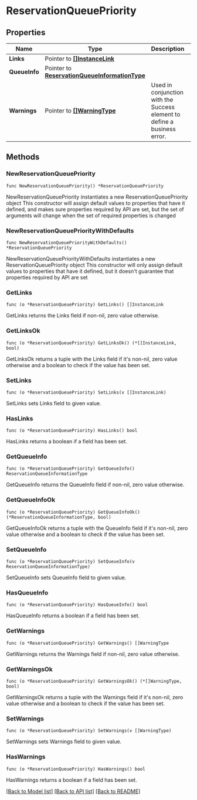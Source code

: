 # ReservationQueuePriority

## Properties

Name | Type | Description | Notes
------------ | ------------- | ------------- | -------------
**Links** | Pointer to [**[]InstanceLink**](InstanceLink.md) |  | [optional] 
**QueueInfo** | Pointer to [**ReservationQueueInformationType**](ReservationQueueInformationType.md) |  | [optional] 
**Warnings** | Pointer to [**[]WarningType**](WarningType.md) | Used in conjunction with the Success element to define a business error. | [optional] 

## Methods

### NewReservationQueuePriority

`func NewReservationQueuePriority() *ReservationQueuePriority`

NewReservationQueuePriority instantiates a new ReservationQueuePriority object
This constructor will assign default values to properties that have it defined,
and makes sure properties required by API are set, but the set of arguments
will change when the set of required properties is changed

### NewReservationQueuePriorityWithDefaults

`func NewReservationQueuePriorityWithDefaults() *ReservationQueuePriority`

NewReservationQueuePriorityWithDefaults instantiates a new ReservationQueuePriority object
This constructor will only assign default values to properties that have it defined,
but it doesn't guarantee that properties required by API are set

### GetLinks

`func (o *ReservationQueuePriority) GetLinks() []InstanceLink`

GetLinks returns the Links field if non-nil, zero value otherwise.

### GetLinksOk

`func (o *ReservationQueuePriority) GetLinksOk() (*[]InstanceLink, bool)`

GetLinksOk returns a tuple with the Links field if it's non-nil, zero value otherwise
and a boolean to check if the value has been set.

### SetLinks

`func (o *ReservationQueuePriority) SetLinks(v []InstanceLink)`

SetLinks sets Links field to given value.

### HasLinks

`func (o *ReservationQueuePriority) HasLinks() bool`

HasLinks returns a boolean if a field has been set.

### GetQueueInfo

`func (o *ReservationQueuePriority) GetQueueInfo() ReservationQueueInformationType`

GetQueueInfo returns the QueueInfo field if non-nil, zero value otherwise.

### GetQueueInfoOk

`func (o *ReservationQueuePriority) GetQueueInfoOk() (*ReservationQueueInformationType, bool)`

GetQueueInfoOk returns a tuple with the QueueInfo field if it's non-nil, zero value otherwise
and a boolean to check if the value has been set.

### SetQueueInfo

`func (o *ReservationQueuePriority) SetQueueInfo(v ReservationQueueInformationType)`

SetQueueInfo sets QueueInfo field to given value.

### HasQueueInfo

`func (o *ReservationQueuePriority) HasQueueInfo() bool`

HasQueueInfo returns a boolean if a field has been set.

### GetWarnings

`func (o *ReservationQueuePriority) GetWarnings() []WarningType`

GetWarnings returns the Warnings field if non-nil, zero value otherwise.

### GetWarningsOk

`func (o *ReservationQueuePriority) GetWarningsOk() (*[]WarningType, bool)`

GetWarningsOk returns a tuple with the Warnings field if it's non-nil, zero value otherwise
and a boolean to check if the value has been set.

### SetWarnings

`func (o *ReservationQueuePriority) SetWarnings(v []WarningType)`

SetWarnings sets Warnings field to given value.

### HasWarnings

`func (o *ReservationQueuePriority) HasWarnings() bool`

HasWarnings returns a boolean if a field has been set.


[[Back to Model list]](../README.md#documentation-for-models) [[Back to API list]](../README.md#documentation-for-api-endpoints) [[Back to README]](../README.md)


